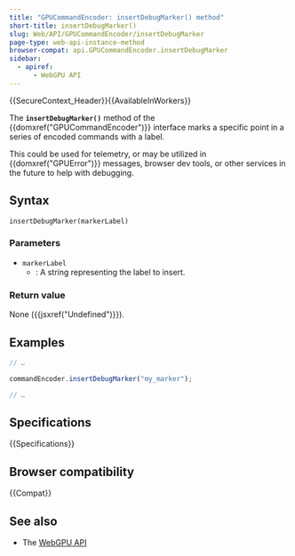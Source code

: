 ```yaml
---
title: "GPUCommandEncoder: insertDebugMarker() method"
short-title: insertDebugMarker()
slug: Web/API/GPUCommandEncoder/insertDebugMarker
page-type: web-api-instance-method
browser-compat: api.GPUCommandEncoder.insertDebugMarker
sidebar:
  - apiref:
      - WebGPU API
---
```


{{SecureContext_Header}}{{AvailableInWorkers}}

The **`insertDebugMarker()`** method of the
{{domxref("GPUCommandEncoder")}} interface marks a specific point in a series of encoded commands with a label.

This could be used for telemetry, or may be utilized in {{domxref("GPUError")}} messages, browser dev tools, or other services in the future to help with debugging.

## Syntax

```js-nolint
insertDebugMarker(markerLabel)
```

### Parameters

- `markerLabel`
  - : A string representing the label to insert.

### Return value

None ({{jsxref("Undefined")}}).

## Examples

```js
// …

commandEncoder.insertDebugMarker("my_marker");

// …
```

## Specifications

{{Specifications}}

## Browser compatibility

{{Compat}}

## See also

- The [WebGPU API](/en-US/docs/Web/API/WebGPU_API)
